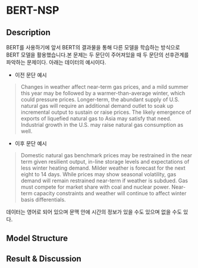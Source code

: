 # BERT-NSP

## Description
BERT를 사용하기에 앞서 BERT의 결과물을 통해 다른 모델을 학습하는 방식으로 BERT 모델을 활용했습니다.본 문제는 두 문단이 주어져있을 때 두 문단의 선후관계를 파악하는 문제이다. 아래는 데이터의 예시이다.
- 이전 문단 예시
> Changes in weather affect near-term gas prices, and a mild summer this year may be followed by a warmer-than-average winter, which could pressure prices. Longer-term, the abundant supply of U.S. natural gas will require an additional demand outlet to soak up incremental output to sustain or raise prices. The likely emergence of exports of liquefied natural gas to Asia may satisfy that need. Industrial growth in the U.S. may raise natural gas consumption as well.
- 이후 문단 예시
> Domestic natural gas benchmark prices may be restrained in the near term given resilient output, in-line storage levels and expectations of less winter heating demand. Milder weather is forecast for the next eight to 14 days. While prices may show seasonal volatility, gas demand will remain restrained near-term if weather is subdued. Gas must compete for market share with coal and nuclear power. Near-term capacity constraints and weather will continue to affect winter basis differentials.

데이터는 영어로 되어 있으며 문맥 안에 시간의 정보가 있을 수도 있으며 없을 수도 있다. 
## Model Structure
## Result & Discussion

